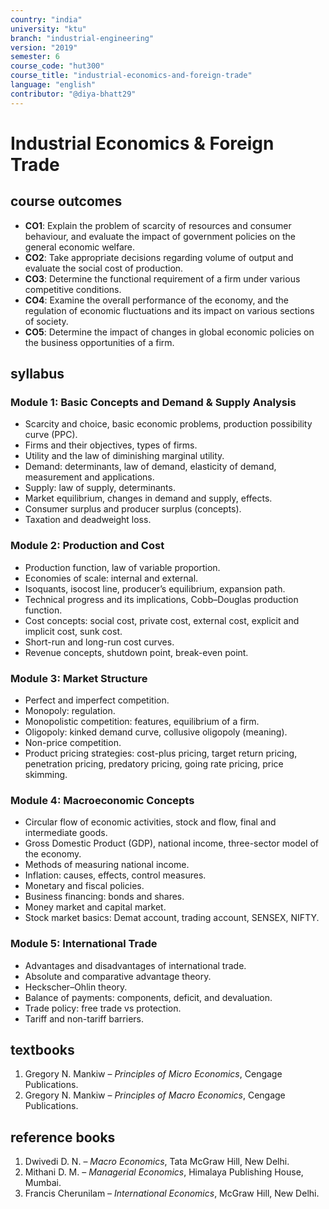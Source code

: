 ```yaml
---
country: "india"
university: "ktu"
branch: "industrial-engineering"
version: "2019"
semester: 6
course_code: "hut300"
course_title: "industrial-economics-and-foreign-trade"
language: "english"
contributor: "@diya-bhatt29"
---
```


# Industrial Economics & Foreign Trade

## course outcomes

- **CO1**: Explain the problem of scarcity of resources and consumer behaviour, and evaluate the impact of government policies on the general economic welfare.  
- **CO2**: Take appropriate decisions regarding volume of output and evaluate the social cost of production.  
- **CO3**: Determine the functional requirement of a firm under various competitive conditions.  
- **CO4**: Examine the overall performance of the economy, and the regulation of economic fluctuations and its impact on various sections of society.  
- **CO5**: Determine the impact of changes in global economic policies on the business opportunities of a firm.  

## syllabus

### Module 1: Basic Concepts and Demand & Supply Analysis
- Scarcity and choice, basic economic problems, production possibility curve (PPC).  
- Firms and their objectives, types of firms.  
- Utility and the law of diminishing marginal utility.  
- Demand: determinants, law of demand, elasticity of demand, measurement and applications.  
- Supply: law of supply, determinants.  
- Market equilibrium, changes in demand and supply, effects.  
- Consumer surplus and producer surplus (concepts).  
- Taxation and deadweight loss.  

### Module 2: Production and Cost
- Production function, law of variable proportion.  
- Economies of scale: internal and external.  
- Isoquants, isocost line, producer’s equilibrium, expansion path.  
- Technical progress and its implications, Cobb–Douglas production function.  
- Cost concepts: social cost, private cost, external cost, explicit and implicit cost, sunk cost.  
- Short-run and long-run cost curves.  
- Revenue concepts, shutdown point, break-even point.  

### Module 3: Market Structure
- Perfect and imperfect competition.  
- Monopoly: regulation.  
- Monopolistic competition: features, equilibrium of a firm.  
- Oligopoly: kinked demand curve, collusive oligopoly (meaning).  
- Non-price competition.  
- Product pricing strategies: cost-plus pricing, target return pricing, penetration pricing, predatory pricing, going rate pricing, price skimming.  

### Module 4: Macroeconomic Concepts
- Circular flow of economic activities, stock and flow, final and intermediate goods.  
- Gross Domestic Product (GDP), national income, three-sector model of the economy.  
- Methods of measuring national income.  
- Inflation: causes, effects, control measures.  
- Monetary and fiscal policies.  
- Business financing: bonds and shares.  
- Money market and capital market.  
- Stock market basics: Demat account, trading account, SENSEX, NIFTY.  

### Module 5: International Trade
- Advantages and disadvantages of international trade.  
- Absolute and comparative advantage theory.  
- Heckscher–Ohlin theory.  
- Balance of payments: components, deficit, and devaluation.  
- Trade policy: free trade vs protection.  
- Tariff and non-tariff barriers.  

## textbooks

1. Gregory N. Mankiw – *Principles of Micro Economics*, Cengage Publications.  
2. Gregory N. Mankiw – *Principles of Macro Economics*, Cengage Publications.  

## reference books

1. Dwivedi D. N. – *Macro Economics*, Tata McGraw Hill, New Delhi.  
2. Mithani D. M. – *Managerial Economics*, Himalaya Publishing House, Mumbai.  
3. Francis Cherunilam – *International Economics*, McGraw Hill, New Delhi.  
